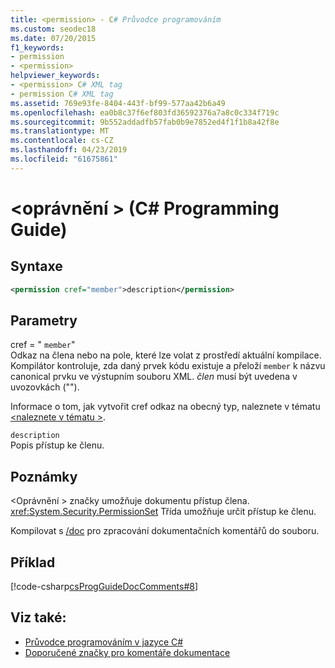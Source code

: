 ```yaml
---
title: <permission> - C# Průvodce programováním
ms.custom: seodec18
ms.date: 07/20/2015
f1_keywords:
- permission
- <permission>
helpviewer_keywords:
- <permission> C# XML tag
- permission C# XML tag
ms.assetid: 769e93fe-8404-443f-bf99-577aa42b6a49
ms.openlocfilehash: ea0b8c37f6ef803fd36592376a7a8c0c334f719c
ms.sourcegitcommit: 9b552addadfb57fab0b9e7852ed4f1f1b8a42f8e
ms.translationtype: MT
ms.contentlocale: cs-CZ
ms.lasthandoff: 04/23/2019
ms.locfileid: "61675861"
---
```

# <a name="permission-c-programming-guide"></a>\<oprávnění > (C# Programming Guide)
## <a name="syntax"></a>Syntaxe  
  
```xml  
<permission cref="member">description</permission>  
```  
  
## <a name="parameters"></a>Parametry  
 cref = " `member`"  
 Odkaz na člena nebo na pole, které lze volat z prostředí aktuální kompilace. Kompilátor kontroluje, zda daný prvek kódu existuje a přeloží `member` k názvu canonical prvku ve výstupním souboru XML. *člen* musí být uvedena v uvozovkách ("").  
  
 Informace o tom, jak vytvořit cref odkaz na obecný typ, naleznete v tématu [ \<naleznete v tématu >](../../../csharp/programming-guide/xmldoc/see.md).  
  
 `description`  
 Popis přístup ke členu.  
  
## <a name="remarks"></a>Poznámky  
 \<Oprávnění > značky umožňuje dokumentu přístup člena. <xref:System.Security.PermissionSet> Třída umožňuje určit přístup ke členu.  
  
 Kompilovat s [/doc](../../../csharp/language-reference/compiler-options/doc-compiler-option.md) pro zpracování dokumentačních komentářů do souboru.  
  
## <a name="example"></a>Příklad  
 [!code-csharp[csProgGuideDocComments#8](~/samples/snippets/csharp/VS_Snippets_VBCSharp/csProgGuideDocComments/CS/DocComments.cs#8)]  
  
## <a name="see-also"></a>Viz také:

- [Průvodce programováním v jazyce C#](../../../csharp/programming-guide/index.md)
- [Doporučené značky pro komentáře dokumentace](../../../csharp/programming-guide/xmldoc/recommended-tags-for-documentation-comments.md)
